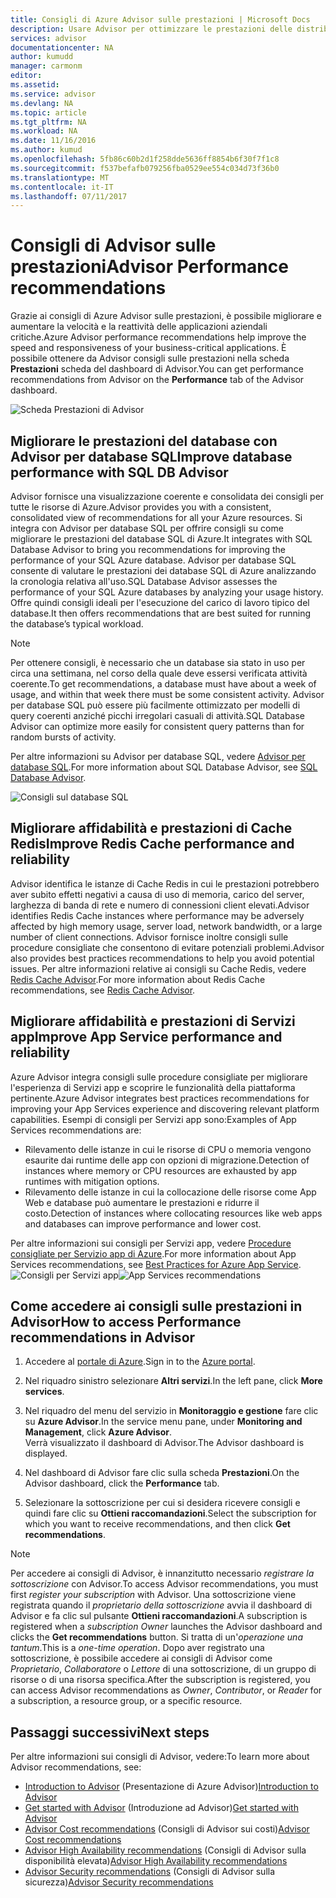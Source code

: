 ```yaml
---
title: Consigli di Azure Advisor sulle prestazioni | Microsoft Docs
description: Usare Advisor per ottimizzare le prestazioni delle distribuzioni di Azure.
services: advisor
documentationcenter: NA
author: kumudd
manager: carmonm
editor: 
ms.assetid: 
ms.service: advisor
ms.devlang: NA
ms.topic: article
ms.tgt_pltfrm: NA
ms.workload: NA
ms.date: 11/16/2016
ms.author: kumud
ms.openlocfilehash: 5fb86c60b2d1f258dde5636ff8854b6f30f7f1c8
ms.sourcegitcommit: f537befafb079256fba0529ee554c034d73f36b0
ms.translationtype: MT
ms.contentlocale: it-IT
ms.lasthandoff: 07/11/2017
---
```

# <a name="advisor-performance-recommendations"></a><span data-ttu-id="65525-103">Consigli di Advisor sulle prestazioni</span><span class="sxs-lookup"><span data-stu-id="65525-103">Advisor Performance recommendations</span></span>

<span data-ttu-id="65525-104">Grazie ai consigli di Azure Advisor sulle prestazioni, è possibile migliorare e aumentare la velocità e la reattività delle applicazioni aziendali critiche.</span><span class="sxs-lookup"><span data-stu-id="65525-104">Azure Advisor performance recommendations help improve the speed and responsiveness of your business-critical applications.</span></span> <span data-ttu-id="65525-105">È possibile ottenere da Advisor consigli sulle prestazioni nella scheda **Prestazioni** scheda del dashboard di Advisor.</span><span class="sxs-lookup"><span data-stu-id="65525-105">You can get performance recommendations from Advisor on the **Performance** tab of the Advisor dashboard.</span></span>

![Scheda Prestazioni di Advisor](./media/advisor-performance-recommendations/advisor-performance-tab.png)

## <a name="improve-database-performance-with-sql-db-advisor"></a><span data-ttu-id="65525-107">Migliorare le prestazioni del database con Advisor per database SQL</span><span class="sxs-lookup"><span data-stu-id="65525-107">Improve database performance with SQL DB Advisor</span></span>

<span data-ttu-id="65525-108">Advisor fornisce una visualizzazione coerente e consolidata dei consigli per tutte le risorse di Azure.</span><span class="sxs-lookup"><span data-stu-id="65525-108">Advisor provides you with a consistent, consolidated view of recommendations for all your Azure resources.</span></span> <span data-ttu-id="65525-109">Si integra con Advisor per database SQL per offrire consigli su come migliorare le prestazioni del database SQL di Azure.</span><span class="sxs-lookup"><span data-stu-id="65525-109">It integrates with SQL Database Advisor to bring you recommendations for improving the performance of your SQL Azure database.</span></span> <span data-ttu-id="65525-110">Advisor per database SQL consente di valutare le prestazioni dei database SQL di Azure analizzando la cronologia relativa all'uso.</span><span class="sxs-lookup"><span data-stu-id="65525-110">SQL Database Advisor assesses the performance of your SQL Azure databases by analyzing your usage history.</span></span> <span data-ttu-id="65525-111">Offre quindi consigli ideali per l'esecuzione del carico di lavoro tipico del database.</span><span class="sxs-lookup"><span data-stu-id="65525-111">It then offers recommendations that are best suited for running the database’s typical workload.</span></span> 

> [!NOTE]
> <span data-ttu-id="65525-112">Per ottenere consigli, è necessario che un database sia stato in uso per circa una settimana, nel corso della quale deve essersi verificata attività coerente.</span><span class="sxs-lookup"><span data-stu-id="65525-112">To get recommendations, a database must have about a week of usage, and within that week there must be some consistent activity.</span></span> <span data-ttu-id="65525-113">Advisor per database SQL può essere più facilmente ottimizzato per modelli di query coerenti anziché picchi irregolari casuali di attività.</span><span class="sxs-lookup"><span data-stu-id="65525-113">SQL Database Advisor can optimize more easily for consistent query patterns than for random bursts of activity.</span></span>

<span data-ttu-id="65525-114">Per altre informazioni su Advisor per database SQL, vedere [Advisor per database SQL](https://azure.microsoft.com/en-us/documentation/articles/sql-database-advisor/).</span><span class="sxs-lookup"><span data-stu-id="65525-114">For more information about SQL Database Advisor, see [SQL Database Advisor](https://azure.microsoft.com/en-us/documentation/articles/sql-database-advisor/).</span></span>

![Consigli sul database SQL](./media/advisor-performance-recommendations/advisor-performance-sql.png)

## <a name="improve-redis-cache-performance-and-reliability"></a><span data-ttu-id="65525-116">Migliorare affidabilità e prestazioni di Cache Redis</span><span class="sxs-lookup"><span data-stu-id="65525-116">Improve Redis Cache performance and reliability</span></span>

<span data-ttu-id="65525-117">Advisor identifica le istanze di Cache Redis in cui le prestazioni potrebbero aver subito effetti negativi a causa di uso di memoria, carico del server, larghezza di banda di rete e numero di connessioni client elevati.</span><span class="sxs-lookup"><span data-stu-id="65525-117">Advisor identifies Redis Cache instances where performance may be adversely affected by high memory usage, server load, network bandwidth, or a large number of client connections.</span></span> <span data-ttu-id="65525-118">Advisor fornisce inoltre consigli sulle procedure consigliate che consentono di evitare potenziali problemi.</span><span class="sxs-lookup"><span data-stu-id="65525-118">Advisor also provides best practices recommendations to help you avoid potential issues.</span></span> <span data-ttu-id="65525-119">Per altre informazioni relative ai consigli su Cache Redis, vedere [Redis Cache Advisor](https://azure.microsoft.com/en-us/documentation/articles/cache-configure/#redis-cache-advisor).</span><span class="sxs-lookup"><span data-stu-id="65525-119">For more information about Redis Cache recommendations, see [Redis Cache Advisor](https://azure.microsoft.com/en-us/documentation/articles/cache-configure/#redis-cache-advisor).</span></span>


## <a name="improve-app-service-performance-and-reliability"></a><span data-ttu-id="65525-120">Migliorare affidabilità e prestazioni di Servizi app</span><span class="sxs-lookup"><span data-stu-id="65525-120">Improve App Service performance and reliability</span></span>

<span data-ttu-id="65525-121">Azure Advisor integra consigli sulle procedure consigliate per migliorare l'esperienza di Servizi app e scoprire le funzionalità della piattaforma pertinente.</span><span class="sxs-lookup"><span data-stu-id="65525-121">Azure Advisor integrates best practices recommendations for improving your App Services experience and discovering relevant platform capabilities.</span></span> <span data-ttu-id="65525-122">Esempi di consigli per Servizi app sono:</span><span class="sxs-lookup"><span data-stu-id="65525-122">Examples of App Services recommendations are:</span></span>
* <span data-ttu-id="65525-123">Rilevamento delle istanze in cui le risorse di CPU o memoria vengono esaurite dai runtime delle app con opzioni di migrazione.</span><span class="sxs-lookup"><span data-stu-id="65525-123">Detection of instances where memory or CPU resources are exhausted by app runtimes with mitigation options.</span></span>
* <span data-ttu-id="65525-124">Rilevamento delle istanze in cui la collocazione delle risorse come App Web e database può aumentare le prestazioni e ridurre il costo.</span><span class="sxs-lookup"><span data-stu-id="65525-124">Detection of instances where collocating resources like web apps and databases can improve performance and lower cost.</span></span> 

<span data-ttu-id="65525-125">Per altre informazioni sui consigli per Servizi app, vedere [Procedure consigliate per Servizio app di Azure](https://azure.microsoft.com/en-us/documentation/articles/app-service-best-practices/).</span><span class="sxs-lookup"><span data-stu-id="65525-125">For more information about App Services recommendations, see [Best Practices for Azure App Service](https://azure.microsoft.com/en-us/documentation/articles/app-service-best-practices/).</span></span>
<span data-ttu-id="65525-126">![Consigli per Servizi app](./media/advisor-performance-recommendations/advisor-performance-app-service.png)</span><span class="sxs-lookup"><span data-stu-id="65525-126">![App Services recommendations](./media/advisor-performance-recommendations/advisor-performance-app-service.png)</span></span>

## <a name="how-to-access-performance-recommendations-in-advisor"></a><span data-ttu-id="65525-127">Come accedere ai consigli sulle prestazioni in Advisor</span><span class="sxs-lookup"><span data-stu-id="65525-127">How to access Performance recommendations in Advisor</span></span>

1. <span data-ttu-id="65525-128">Accedere al [portale di Azure](https://portal.azure.com).</span><span class="sxs-lookup"><span data-stu-id="65525-128">Sign in to the [Azure portal](https://portal.azure.com).</span></span>

2. <span data-ttu-id="65525-129">Nel riquadro sinistro selezionare **Altri servizi**.</span><span class="sxs-lookup"><span data-stu-id="65525-129">In the left pane, click **More services**.</span></span>

3. <span data-ttu-id="65525-130">Nel riquadro del menu del servizio in **Monitoraggio e gestione** fare clic su **Azure Advisor**.</span><span class="sxs-lookup"><span data-stu-id="65525-130">In the service menu pane, under **Monitoring and Management**, click **Azure Advisor**.</span></span>  
 <span data-ttu-id="65525-131">Verrà visualizzato il dashboard di Advisor.</span><span class="sxs-lookup"><span data-stu-id="65525-131">The Advisor dashboard is displayed.</span></span>

4. <span data-ttu-id="65525-132">Nel dashboard di Advisor fare clic sulla scheda **Prestazioni**.</span><span class="sxs-lookup"><span data-stu-id="65525-132">On the Advisor dashboard, click the **Performance** tab.</span></span>

5. <span data-ttu-id="65525-133">Selezionare la sottoscrizione per cui si desidera ricevere consigli e quindi fare clic su **Ottieni raccomandazioni**.</span><span class="sxs-lookup"><span data-stu-id="65525-133">Select the subscription for which you want to receive recommendations, and then click **Get recommendations**.</span></span>

> [!NOTE]
> <span data-ttu-id="65525-134">Per accedere ai consigli di Advisor, è innanzitutto necessario *registrare la sottoscrizione* con Advisor.</span><span class="sxs-lookup"><span data-stu-id="65525-134">To access Advisor recommendations, you must first *register your subscription* with Advisor.</span></span> <span data-ttu-id="65525-135">Una sottoscrizione viene registrata quando il *proprietario della sottoscrizione* avvia il dashboard di Advisor e fa clic sul pulsante **Ottieni raccomandazioni**.</span><span class="sxs-lookup"><span data-stu-id="65525-135">A subscription is registered when a *subscription Owner* launches the Advisor dashboard and clicks the **Get recommendations** button.</span></span> <span data-ttu-id="65525-136">Si tratta di un'*operazione una tantum*.</span><span class="sxs-lookup"><span data-stu-id="65525-136">This is a *one-time operation*.</span></span> <span data-ttu-id="65525-137">Dopo aver registrato una sottoscrizione, è possibile accedere ai consigli di Advisor come *Proprietario*, *Collaboratore* o *Lettore* di una sottoscrizione, di un gruppo di risorse o di una risorsa specifica.</span><span class="sxs-lookup"><span data-stu-id="65525-137">After the subscription is registered, you can access Advisor recommendations as *Owner*, *Contributor*, or *Reader* for a subscription, a resource group, or a specific resource.</span></span>

## <a name="next-steps"></a><span data-ttu-id="65525-138">Passaggi successivi</span><span class="sxs-lookup"><span data-stu-id="65525-138">Next steps</span></span>

<span data-ttu-id="65525-139">Per altre informazioni sui consigli di Advisor, vedere:</span><span class="sxs-lookup"><span data-stu-id="65525-139">To learn more about Advisor recommendations, see:</span></span>

* <span data-ttu-id="65525-140">[Introduction to Advisor](advisor-overview.md) (Presentazione di Azure Advisor)</span><span class="sxs-lookup"><span data-stu-id="65525-140">[Introduction to Advisor](advisor-overview.md)</span></span>
* <span data-ttu-id="65525-141">[Get started with Advisor](advisor-get-started.md) (Introduzione ad Advisor)</span><span class="sxs-lookup"><span data-stu-id="65525-141">[Get started with Advisor](advisor-get-started.md)</span></span>
* <span data-ttu-id="65525-142">[Advisor Cost recommendations](advisor-performance-recommendations.md) (Consigli di Advisor sui costi)</span><span class="sxs-lookup"><span data-stu-id="65525-142">[Advisor Cost recommendations](advisor-performance-recommendations.md)</span></span>
* <span data-ttu-id="65525-143">[Advisor High Availability recommendations](advisor-high-availability-recommendations.md) (Consigli di Advisor sulla disponibilità elevata)</span><span class="sxs-lookup"><span data-stu-id="65525-143">[Advisor High Availability recommendations](advisor-high-availability-recommendations.md)</span></span>
* <span data-ttu-id="65525-144">[Advisor Security recommendations](advisor-security-recommendations.md) (Consigli di Advisor sulla sicurezza)</span><span class="sxs-lookup"><span data-stu-id="65525-144">[Advisor Security recommendations](advisor-security-recommendations.md)</span></span>

